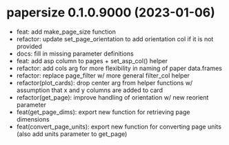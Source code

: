 <!-- NEWS.md is maintained by https://cynkra.github.io/fledge, do not edit -->

# papersize 0.1.0.9000 (2023-01-06)

- feat: add make_page_size function
- refactor: update set_page_orientation to add orientation col if it is not provided
- docs: fill in missing parameter definitions
- feat: add asp column to pages + set_asp_col() helper
- refactor: add cols arg for more flexibility in naming of paper data.frames
- refactor: replace page_filter w/ more general filter_col helper
- refactor(plot_cards): drop center arg from helper functions w/ assumption that x and y columns are added to card
- refactor(get_page): improve handling of orientation w/ new reorient parameter
- feat(get_page_dims): export new function for retrieving page dimensions
- feat(convert_page_units): export new function for converting page units (also add units parameter to get_page)


